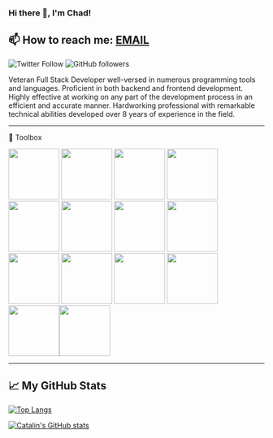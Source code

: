 ### Hi there 👋, I'm Chad!
📫 How to reach me:  <a href="mailto:chad.parker1207@gmail.com" >EMAIL</a>
---

![Twitter Follow](https://img.shields.io/twitter/follow/dAppTechie)  ![GitHub followers](https://img.shields.io/github/followers/dAppTechie)

Veteran Full Stack Developer well-versed in numerous programming tools and languages. Proficient in both backend and frontend development. Highly effective at working on any part of the development process in an efficient and accurate manner. Hardworking professional with remarkable technical abilities developed over 8 years of experience in the field.

---

🧰 Toolbox

<img src="https://user-images.githubusercontent.com/63312621/154695229-2e7438c7-849e-4d00-b0b9-a85ecbed4dda.svg" width="100" height="100"/> <img src="https://user-images.githubusercontent.com/63312621/154695569-66c54f3a-df1a-4d3e-9703-e705830a8e00.svg" width="100" height="100"/> <img src="https://user-images.githubusercontent.com/63312621/154695852-43c23ff5-dc64-4eb7-b2ac-05b27f6dc669.svg" width="100" height="100"/> <img src="https://user-images.githubusercontent.com/63312621/154696028-1bea6248-8552-41de-b336-a056723fe3f4.svg" width="100" height="100"/> <img src="https://user-images.githubusercontent.com/63312621/154696205-d892219c-3cff-4d82-8743-77ab04e166bb.svg" width="100" height="100"/> <img src="https://user-images.githubusercontent.com/63312621/154696361-a6b4feb9-e653-4dce-86a1-3bde11f6afb3.svg" width="100" height="100"/> <img src="https://user-images.githubusercontent.com/63312621/154696564-1b56cadd-08aa-4132-a11e-78de5ecbc480.svg" width="100" height="100"/> <img src="https://user-images.githubusercontent.com/63312621/154696719-44d52722-e492-4ded-80a7-47551450b87b.svg" width="100" height="100"/> <img src="https://user-images.githubusercontent.com/63312621/154696904-40a57405-d01b-4a9a-a2db-4dfd6b5b86db.svg" width="100" height="100"/> <img src="https://user-images.githubusercontent.com/63312621/154697007-ee1d0c9b-1d5c-49ad-833a-ff2e24448a71.svg" width="100" height="100"/> <img src="https://user-images.githubusercontent.com/63312621/154697218-b4929ca7-5be3-4c6a-9703-62f1995e15cb.svg" width="100" height="100"/> <img src="https://user-images.githubusercontent.com/63312621/154698464-5c4129b6-decd-4ae8-801f-0761fe3cc237.svg" width="100" height="100"/> <img src="https://user-images.githubusercontent.com/63312621/154698575-8bdb7b71-4a4c-48f6-8275-0aaabab498f3.svg" width="100" height="100"/><img src="https://user-images.githubusercontent.com/63312621/154698723-470cde61-89bc-4d3b-8d3a-760b559308ea.svg" width="100" height="100"/>




---

## &#x1f4c8; My GitHub Stats

[![Top Langs](https://github-readme-stats.vercel.app/api/top-langs/?username=dAppTechie&hide=java,html,css&theme=radical&count_private=true
)](https://github.com/anuraghazra/github-readme-stats)

[![Catalin's GitHub stats](https://github-readme-stats.vercel.app/api?username=dAppTechie&theme=radical&count_private=true
)](https://github.com/anuraghazra/github-readme-stats)



<!--
**imchad-me/imchad-me** is a ✨ _special_ ✨ repository because its `README.md` (this file) appears on your GitHub profile.

Here are some ideas to get you started:

- 🔭 I’m currently working on ...
- 🌱 I’m currently learning ...
- 👯 I’m looking to collaborate on ...
- 🤔 I’m looking for help with ...
- 💬 Ask me about ...
- 📫 How to reach me: ...
- 😄 Pronouns: ...
- ⚡ Fun fact: ...
-->
